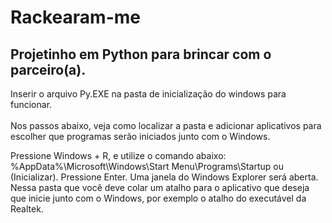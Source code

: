 # Rackearam-me
## Projetinho em Python para brincar com o parceiro(a).

Inserir o arquivo Py.EXE na pasta de inicialização do windows para funcionar.<br><br>
Nos passos abaixo, veja como localizar a pasta e adicionar aplicativos para escolher que programas serão iniciados junto com o Windows.

Pressione Windows + R, e utilize o comando abaixo:
%AppData%\Microsoft\Windows\Start Menu\Programs\Startup ou (Inicializar).
Pressione Enter.
Uma janela do Windows Explorer será aberta. Nessa pasta que você deve colar um atalho para o aplicativo que deseja que inicie junto com o Windows, por exemplo o atalho do executável da Realtek.
